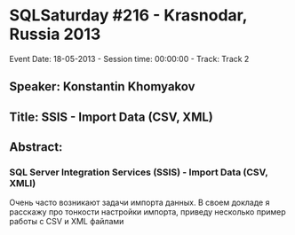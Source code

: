 # SQLSaturday #216 - Krasnodar, Russia 2013
Event Date: 18-05-2013 - Session time: 00:00:00 - Track: Track 2
## Speaker: Konstantin Khomyakov
## Title: SSIS - Import Data (CSV, XML)
## Abstract:
### SQL Server Integration Services (SSIS) - Import Data (CSV, XMLl)
Очень часто возникают задачи импорта данных. В своем докладе я расскажу
про тонкости настройки импорта, приведу несколько пример работы с CSV и XML
файлами
